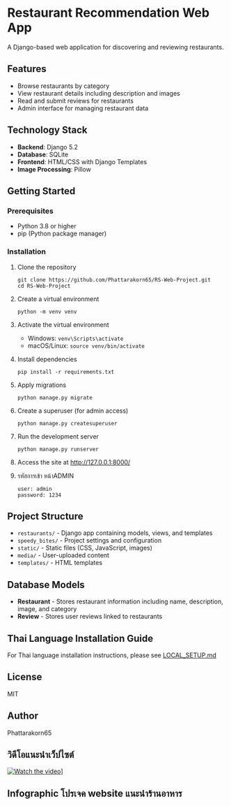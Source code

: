 # Restaurant Recommendation Web App

A Django-based web application for discovering and reviewing restaurants.

## Features

- Browse restaurants by category
- View restaurant details including description and images
- Read and submit reviews for restaurants
- Admin interface for managing restaurant data

## Technology Stack

- **Backend**: Django 5.2
- **Database**: SQLite
- **Frontend**: HTML/CSS with Django Templates
- **Image Processing**: Pillow

## Getting Started

### Prerequisites

- Python 3.8 or higher
- pip (Python package manager)

### Installation





1. Clone the repository
   ```
   git clone https://github.com/Phattarakorn65/RS-Web-Project.git
   cd RS-Web-Project
   ```

2. Create a virtual environment
   ```
   python -m venv venv
   ```

3. Activate the virtual environment
   - Windows: `venv\Scripts\activate`
   - macOS/Linux: `source venv/bin/activate`

4. Install dependencies
   ```
   pip install -r requirements.txt
   ```

5. Apply migrations
   ```
   python manage.py migrate
   ```

6. Create a superuser (for admin access)
   ```
   python manage.py createsuperuser
   ```

7. Run the development server
   ```
   python manage.py runserver
   ```

8. Access the site at http://127.0.0.1:8000/

9. รหัสการเข้า หน้าADMIN
    ```
    user: admin
    password: 1234
    ```
    
## Project Structure

- `restaurants/` - Django app containing models, views, and templates
- `speedy_bites/` - Project settings and configuration
- `static/` - Static files (CSS, JavaScript, images)
- `media/` - User-uploaded content
- `templates/` - HTML templates

## Database Models

- **Restaurant** - Stores restaurant information including name, description, image, and category
- **Review** - Stores user reviews linked to restaurants

## Thai Language Installation Guide

For Thai language installation instructions, please see [LOCAL_SETUP.md](LOCAL_SETUP.md)

## License

MIT

## Author

Phattarakorn65 

## วิดีโอแนะนำเว็ปไซต์ 

[![Watch the video]([https://i9.ytimg.com/vi/iV4nVncNoUU/mqdefault.jpg?sqp=CMDEzcAG-oaymwEmCMACELQB8quKqQMa8AEB-AH-BIAC6AKKAgwIABABGGAgYChgMA8=&rs=AOn4CLCH8cb5qjIfVE6Rj2TpUbIO4iO4Sg)](https://youtu.be/iV4nVncNoUU)]

## Infographic โปรเจค website แนะนำร้านอาหาร

